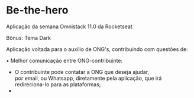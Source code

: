 # Be-the-hero

Aplicação da semana Omnistack 11.0 da Rocketseat  

Bônus: Tema Dark  

Aplicação voltada para o auxílio de ONG's, contribuindo com 
questões de:

• Melhor comunicação entre ONG-contribuinte:

  - O contribuinte pode contatar a ONG que deseja ajudar,  
    por email, ou Whatsapp, diretamente pela aplicação, que irá
    redireciona-lo para as plataformas;
  - 
